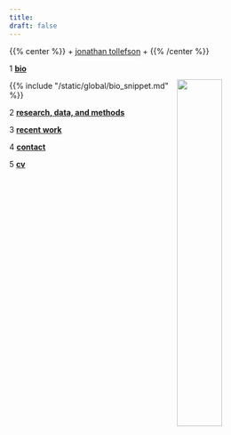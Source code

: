```yaml
---
title: 
draft: false
---
```


{{% center %}}
\+ [jonathan tollefson](/) \+
{{% /center %}}
<br/>

<img src="/images/portrait.jpg" style="float: right; width: 40%; margin-left: 3%; margin-bottom: 0.5em;margin-top: 2em">
</a>





1 [**bio**](/)

{{% include "/static/global/bio_snippet.md" %}}


2 [**research, data, and methods**](/data)

3 [**recent work**](/pubs)



4 [**contact**](/contact)


5 <a target="_blank" href="https://jonathantollefson.com/Tollefson_CV.pdf">**cv**</a>

